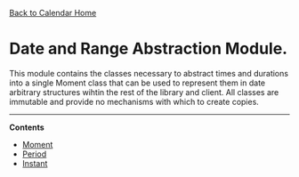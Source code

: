[Back to Calendar Home](./calendar.md)

# Date and Range Abstraction Module.

This module contains the classes necessary to abstract times and durations into a single Moment class that can be used to represent them in date arbitrary structures wihtin the rest of the library and client. All classes are immutable and provide no mechanisms with which to create copies. 

---
**Contents**

* [Moment](moment/moment_interface.md)
* [Period](period/period.md)
* [Instant](instant/instant_interface.md)